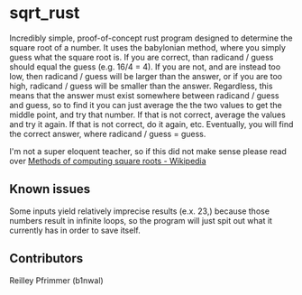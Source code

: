 # sqrt_rust

Incredibly simple, proof-of-concept rust program designed to determine the square root of a number. It uses the babylonian method, where you simply guess what 
the square root is. If you are correct, than radicand / guess should equal the guess (e.g. 16/4 = 4). If you are not, and are instead too low, then radicand / guess will
be larger than the answer, or if you are too high, radicand / guess will be smaller than the answer. Regardless, this means that the answer must exist somewhere between
radicand / guess and guess, so to find it you can just average the the two values to get the middle point, and try that number. If that is not correct, average the
values and try it again. If that is not correct, do it again, etc. Eventually, you will find the correct answer, where radicand / guess = guess. 

I'm not a super eloquent teacher, so if this did not make sense please read over [Methods of computing square roots - Wikipedia](https://en.wikipedia.org/wiki/Methods_of_computing_square_roots#Babylonian_method)

## Known issues
Some inputs yield relatively imprecise results (e.x. 23,) because those numbers result in infinite loops, so the program will just spit out what it currently has in order to save itself.

## Contributors

Reilley Pfrimmer (b1nwal)
